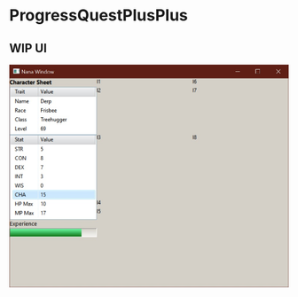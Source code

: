 # ProgressQuestPlusPlus

## WIP UI
![screen](./screenshot/wip_ui.jpg?raw=true "Work in Progress Screenshot")
